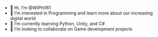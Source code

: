 - 👋 Hi, I’m @WiPhi161
- 👀 I’m interested in Programming and learn more about our increasing digital world
- 🌱 I’m currently learning Python, Unity, and C#
- 💞️ I’m looking to collaborate on Game development projects

<!---
WiPhi161/WiPhi161 is a ✨ special ✨ repository because its `README.md` (this file) appears on your GitHub profile.
You can click the Preview link to take a look at your changes.
--->
